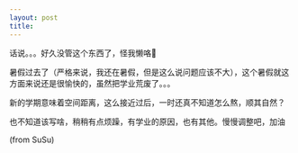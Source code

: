 ```yaml
---
layout: post
title: 
---
```


话说。。。好久没管这个东西了，怪我懒咯🤦‍

暑假过去了（严格来说，我还在暑假，但是这么说问题应该不大），这个暑假就这方面来说还是很愉快的，虽然把学业荒废了。。。

新的学期意味着空间距离，这么接近过后，一时还真不知道怎么熬，顺其自然？

也不知道该写啥，稍稍有点烦躁，有学业的原因，也有其他。慢慢调整吧，加油

(from SuSu)
